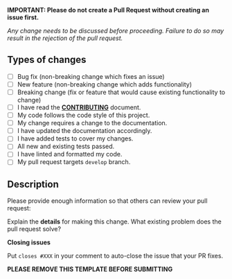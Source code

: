 **IMPORTANT: Please do not create a Pull Request without creating an issue first.**

_Any change needs to be discussed before proceeding. Failure to do so may result in the rejection of the pull request._

## Types of changes

<!--- What types of changes does your code introduce? Put an `x` in all the boxes that apply: -->

-   [ ] Bug fix (non-breaking change which fixes an issue)
-   [ ] New feature (non-breaking change which adds functionality)
-   [ ] Breaking change (fix or feature that would cause existing functionality to change)
-   [ ] I have read the **[CONTRIBUTING](../CONTRIBUTING.md)** document.
-   [ ] My code follows the code style of this project.
-   [ ] My change requires a change to the documentation.
-   [ ] I have updated the documentation accordingly.
-   [ ] I have added tests to cover my changes.
-   [ ] All new and existing tests passed.
-   [ ] I have linted and formatted my code.
-   [ ] My pull request targets `develop` branch.

## Description

Please provide enough information so that others can review your pull request:

<!-- You can skip this if you're fixing a typo or adding an app to the Showcase. -->

Explain the **details** for making this change. What existing problem does the pull request solve?

<!-- Example: When "Adding a function to do X", explain why it is necessary to have a way to do X. -->

**Closing issues**

Put `closes #XXX` in your comment to auto-close the issue that your PR fixes.

**PLEASE REMOVE THIS TEMPLATE BEFORE SUBMITTING**

